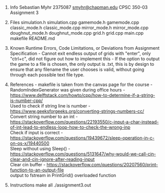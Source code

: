 1.  Info
        Sebastian Myhr
        2375087
        smyhr@chapman.edu
        CPSC 350-03
        Assignment 3

2.  Files
        simulation.h
        simulation.cpp
        gamemode.h
        gamemode.cpp
        classic_mode.h
        classic_mode.cpp
        mirror_mode.h
        mirror_mode.cpp
        doughnut_mode.h
        doughnut_mode.cpp
        grid.h
        grid.cpp
        main.cpp
        makefile
        README.md

3.  Known Runtime Errors, Code Limitations, or Deviations from Assignment Specification
        - Cannot exit endless output of grids with "enter", only "ctrl+c", did not figure out how to implement this
        - If the option to output the game to a file is chosen, the only output is .txt, this is by design to ensure that any filename the user chooses is valid, without going through each possible text file type.

4.  References
        - makefile is taken from the canvas page for the course
        - RandomIndexGenerator was given during office hours
        - https://www.delftstack.com/howto/cpp/how-to-determine-if-a-string-is-number-cpp/        
                Used to check if string line is number
        - https://www.geeksforgeeks.org/converting-strings-numbers-cc/                            
                Convert string number to an int
        - https://stackoverflow.com/questions/22193550/c-input-a-char-instead-of-int-lead-to-endless-loop-how-to-check-the-wrong-inp              
                Check if input is correct
        - https://stackoverflow.com/questions/19439672/sleep-operation-in-c-on-os-x/19440500      
                Sleep without using Sleep()
        - https://stackoverflow.com/questions/5131647/why-would-we-call-cin-clear-and-cin-ignore-after-reading-input      
                Clear cin buffer
        - https://stackoverflow.com/questions/20207560/print-function-to-an-output-file           
                output to fstream in PrintGrid() overloaded function
     
5.  Instructions
        make all
        ./assignment3.out
